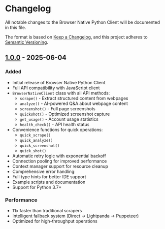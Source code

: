 # Changelog

All notable changes to the Browser Native Python Client will be documented in this file.

The format is based on [Keep a Changelog](https://keepachangelog.com/en/1.0.0/),
and this project adheres to [Semantic Versioning](https://semver.org/spec/v2.0.0.html).

## [1.0.0] - 2025-06-04

### Added
- Initial release of Browser Native Python Client
- Full API compatibility with JavaScript client
- `BrowserNativeClient` class with all API methods:
  - `scrape()` - Extract structured content from webpages
  - `analyze()` - AI-powered Q&A about webpage content
  - `screenshot()` - Full page screenshots
  - `quickshot()` - Optimized screenshot capture
  - `get_usage()` - Account usage statistics
  - `health_check()` - API health status
- Convenience functions for quick operations:
  - `quick_scrape()`
  - `quick_analyze()`
  - `quick_screenshot()`
  - `quick_shot()`
- Automatic retry logic with exponential backoff
- Connection pooling for improved performance
- Context manager support for resource cleanup
- Comprehensive error handling
- Full type hints for better IDE support
- Example scripts and documentation
- Support for Python 3.7+

### Performance
- 11x faster than traditional scrapers
- Intelligent fallback system (Direct → Lightpanda → Puppeteer)
- Optimized for high-throughput operations

[1.0.0]: https://github.com/monostate/browsernative-python/releases/tag/v1.0.0